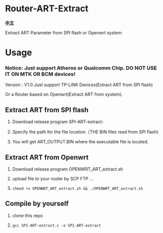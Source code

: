 # Router-ART-Extract

**[中文](/README-ZH-CN.md)**

Extract ART Parameter from SPI flash or Openwrt system

# Usage 

### Notice: Just support Atheros or Qualcomm Chip. DO NOT USE IT ON MTK OR BCM devices!

Version : V1.0 Just support TP-LINK Devices(Extract ART from SPI flash) 

Or a Router based on Openwrt(Extract ART from system).


## Extract ART from SPI flash

1. Download release program SPI-ART-extract-

2. Specify the path for the file location（THE BIN files read from SPI flash)

3. You will get ART_OUTPUT.BIN where the executable file is located.

## Extract ART from Openwrt

1. Download release program OPENWRT_ART_extract.sh

2. upload file to your router by SCP FTP ...

3.  `chmod +x OPENWRT_ART_extract.sh && ./OPENWRT_ART_extract.sh`

## Compile by yourself

1. clone this repo

2. `gcc SPI-ART-extract.c -o SPI-ART-extract`
